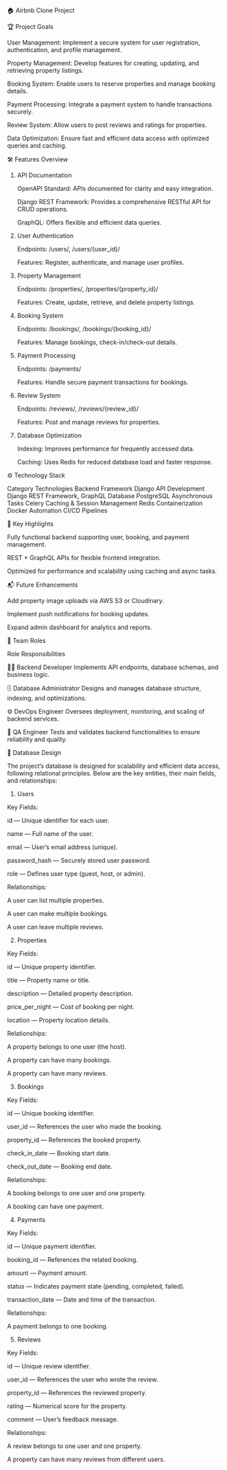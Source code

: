🏠 Airbnb Clone Project  

🏆 Project Goals

User Management: Implement a secure system for user registration, authentication, and profile management.
  
  Property Management: Develop features for creating, updating, and retrieving property listings.
  
  Booking System: Enable users to reserve properties and manage booking details.
  
  Payment Processing: Integrate a payment system to handle transactions securely.
  
  Review System: Allow users to post reviews and ratings for properties.
  
  Data Optimization: Ensure fast and efficient data access with optimized queries and caching.

🛠️ Features Overview
  1. API Documentation
  
      OpenAPI Standard: APIs documented for clarity and easy integration.
      
      Django REST Framework: Provides a comprehensive RESTful API for CRUD operations.
      
      GraphQL: Offers flexible and efficient data queries.
  
  2. User Authentication
      
      Endpoints: /users/, /users/{user_id}/
      
      Features: Register, authenticate, and manage user profiles.
  
  3. Property Management
  
      Endpoints: /properties/, /properties/{property_id}/
      
      Features: Create, update, retrieve, and delete property listings.
      
  4. Booking System
  
      Endpoints: /bookings/, /bookings/{booking_id}/
      
      Features: Manage bookings, check-in/check-out details.
  
  5. Payment Processing
  
      Endpoints: /payments/
      
      Features: Handle secure payment transactions for bookings.
    
  6. Review System
  
      Endpoints: /reviews/, /reviews/{review_id}/
      
      Features: Post and manage reviews for properties.
  
  7. Database Optimization
  
      Indexing: Improves performance for frequently accessed data.
      
      Caching: Uses Redis for reduced database load and faster response.

⚙️ Technology Stack

  Category	Technologies
  Backend Framework	Django
  API Development	Django REST Framework, GraphQL
  Database	PostgreSQL
  Asynchronous Tasks	Celery
  Caching & Session Management	Redis
  Containerization	Docker
  Automation	CI/CD Pipelines

🚀 Key Highlights

  Fully functional backend supporting user, booking, and payment management.
  
  REST + GraphQL APIs for flexible frontend integration.
  
  Optimized for performance and scalability using caching and async tasks.

📬 Future Enhancements

  Add property image uploads via AWS S3 or Cloudinary.
  
  Implement push notifications for booking updates.
  
  Expand admin dashboard for analytics and reports.

👥 Team Roles

Role	Responsibilities

  👨‍💻 Backend Developer	Implements API endpoints, database schemas, and business logic.
  
  🗄️ Database Administrator	Designs and manages database structure, indexing, and optimizations.
  
  ⚙️ DevOps Engineer	Oversees deployment, monitoring, and scaling of backend services.
  
  🧪 QA Engineer	Tests and validates backend functionalities to ensure reliability and quality.


🧩 Database Design

The project’s database is designed for scalability and efficient data access, following relational principles. Below are the key entities, their main fields, and relationships:

1. Users

Key Fields:

  id — Unique identifier for each user.
  
  name — Full name of the user.
  
  email — User’s email address (unique).
  
  password_hash — Securely stored user password.
  
  role — Defines user type (guest, host, or admin).

Relationships:

  A user can list multiple properties.
  
  A user can make multiple bookings.
  
  A user can leave multiple reviews.

2. Properties

Key Fields:

  id — Unique property identifier.
  
  title — Property name or title.
  
  description — Detailed property description.
  
  price_per_night — Cost of booking per night.
  
  location — Property location details.

Relationships:

  A property belongs to one user (the host).
  
  A property can have many bookings.
  
  A property can have many reviews.

3. Bookings

Key Fields:

  id — Unique booking identifier.
  
  user_id — References the user who made the booking.
  
  property_id — References the booked property.
  
  check_in_date — Booking start date.
  
  check_out_date — Booking end date.

Relationships:

  A booking belongs to one user and one property.
  
  A booking can have one payment.

4. Payments

Key Fields:

  id — Unique payment identifier.
  
  booking_id — References the related booking.
  
  amount — Payment amount.
  
  status — Indicates payment state (pending, completed, failed).
  
  transaction_date — Date and time of the transaction.

Relationships:

  A payment belongs to one booking.

5. Reviews

Key Fields:

  id — Unique review identifier.
  
  user_id — References the user who wrote the review.
  
  property_id — References the reviewed property.
  
  rating — Numerical score for the property.
  
  comment — User’s feedback message.

Relationships:

  A review belongs to one user and one property.
  
  A property can have many reviews from different users.

